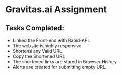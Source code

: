 # Gravitas.ai Assignment


## Tasks Completed:
* Linked the Front-end with Rapid-API.
* The website is highly responsive
* Shortens any Valid URL 
* Copy the Shortened URL
* The shortened links are stored in Browser History
* Alerts are created for submitting empty URL.
